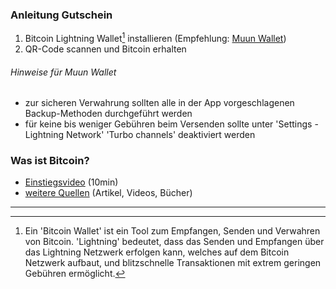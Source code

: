 ### Anleitung Gutschein

1. Bitcoin Lightning Wallet[^1] installieren (Empfehlung: [Muun Wallet](https://muun.com))
2. QR-Code scannen und Bitcoin erhalten

###### Hinweise für Muun Wallet
- zur sicheren Verwahrung sollten alle in der App vorgeschlagenen Backup-Methoden durchgeführt werden
- für keine bis weniger Gebühren beim Versenden sollte unter 'Settings - Lightning Network' 'Turbo channels' deaktiviert werden

### Was ist Bitcoin?

- [Einstiegsvideo](https://www.youtube.com/watch?v=Oztd2Sja4k0) (10min)
- [weitere Quellen](https://philipp-21.github.io/21_Empfehlungen) (Artikel, Videos, Bücher)

---

[^1]: Ein 'Bitcoin Wallet' ist ein Tool zum Empfangen, Senden und Verwahren von Bitcoin. 'Lightning' bedeutet, dass das Senden und Empfangen über das Lightning Netzwerk erfolgen kann, welches auf dem Bitcoin Netzwerk aufbaut, und blitzschnelle Transaktionen mit extrem geringen Gebühren ermöglicht.
